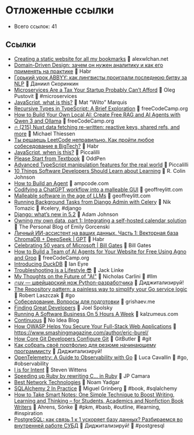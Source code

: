 # Отложенные ссылки

- Всего ссылок: 41

## Ссылки

- [Creating a static website for all my bookmarks](https://alexwlchan.net/2025/bookmarks-static-site/?utm_source=mastodon) 👤 alexwlchan.net
- [Domain-Driven Design: зачем он нужен аналитику и как его применять на практике](https://habr.com/ru/articles/908782/) 👤 Habr
- [Горький урок ABBYY: как лингвисты проиграли последнюю битву за NLP](https://sysblok.ru/blog/gorkij-urok-abbyy-kak-lingvisty-proigrali-poslednjuju-bitvu-za-nlp/) 👤 Даниил Скоринкин
- [Microservices Are a Tax Your Startup Probably Can’t Afford](https://nexo.sh/posts/microservices-for-startups/) 👤 Oleg Pustovit 🔖 #microservices
- [JavaScript, what is this?](https://piccalil.li/blog/javascript-what-is-this/?ref=main-rss-feed) 👤 Mat “Wilto” Marquis
- [Recursive Types in TypeScript: A Brief Exploration](https://www.freecodecamp.org/news/recursive-types-in-typescript-a-brief-exploration/) 👤 freeCodeCamp.org
- [How to Build Your Own Local AI: Create Free RAG and AI Agents with Qwen 3 and Ollama](https://www.freecodecamp.org/news/build-a-local-ai/) 👤 freeCodeCamp.org
- [🔥 (215) Nuxt data fetching re-written: reactive keys, shared refs, and more](mailto:reader-forwarded-email/5624ceac0b93e90686a4b6c7eea5719d) 👤 Michael Thiessen
- [Ты решаешь LeetCode неправильно. Как пройти любое собеседование в BigTech?](https://habr.com/ru/articles/906642/) 👤 Habr
- [JavaScript, when is this?](https://piccalil.li/blog/javascript-when-is-this/?ref=main-rss-feed) 👤 Piccalilli
- [Please Start from Textbook](https://blog.ungra.dev/please-start-from-textbook) 👤 OddPen
- [Advanced TypeScript manipulation features for the real world](https://piccalil.li/blog/advanced-typescript-manipulation-features-for-the-real-world/?ref=main-rss-feed) 👤 Piccalilli
- [10 Things Software Developers Should Learn about Learning](https://cacm.acm.org/research/10-things-software-developers-should-learn-about-learning/) 👤 R. Colin Johnson
- [How to Build an Agent](https://ampcode.com/how-to-build-an-agent) 👤 ampcode.com
- [Codifying a ChatGPT workflow into a malleable GUI](https://www.geoffreylitt.com/2023/07/25/building-personal-tools-on-the-fly-with-llms) 👤 geoffreylitt.com
- [Malleable software in the age of LLMs](https://www.geoffreylitt.com/2023/03/25/llm-end-user-programming) 👤 geoffreylitt.com
- [Running Background Tasks from Django Admin with Celery](https://testdriven.io/blog/django-admin-celery/) 👤 Nik Tomazic 🔖 #celery, #django
- [Django: what’s new in 5.2](https://adamj.eu/tech/2025/04/07/django-whats-new-5.2/) 👤 Adam Johnson
- [Owning my own data, part 1: Integrating a self-hosted calendar solution](https://emilygorcenski.com/post/owning-my-own-data-part-1-integrating-a-self-hosted-calendar-solution/) 👤 The Personal Blog of Emily Gorcenski
- [Личный ИИ-ассистент на ваших данных. Часть 1: Векторная база ChromaDB + DeepSeek | GPT](https://habr.com/ru/companies/amvera/articles/897830/) 👤 Habr
- [Celebrating 50 years of Microsoft | Bill Gates](https://www.gatesnotes.com/meet-bill/source-code/reader/microsoft-original-source-code) 👤 Bill Gates
- [How to Build a Team of AI Agents for Your Website for Free Using Agno and Groq](https://www.freecodecamp.org/news/build-a-team-of-ai-agents-for-your-website-for-free/) 👤 freeCodeCamp.org
- [Introducing DuckDB](https://realpython.com/python-duckdb/) 👤 Ian Eyre
- [Troubleshooting is a Lifestyle 😎](https://jacklinke.com/troubleshooting-is-a-lifestyle) 👤 Jack Linke
- [My Thoughts on the Future of "AI"](https://nicholas.carlini.com/writing/2025/thoughts-on-future-ai.html) 👤 Nicholas Carlini 🔖 #llm
- [🔥uv — швейцарский нож Python-разработчика](https://youtu.be/0Osso8mLL-A) 👤 Диджитализируй!
- [The Repository pattern: a painless way to simplify your Go service logic](https://threedots.tech/post/repository-pattern-in-go/) 👤 Robert Laszczak 🔖 #go
- [Собеседование. Вопросы для подготовки](https://grishaev.me/interview/) 👤 grishaev.me
- [Finding Great Developers](http://www.joelonsoftware.com/articles/FindingGreatDevelopers.html) 👤 Joel Spolsky
- [Running A Software Business On 5 Hours A Week](https://www.kalzumeus.com/2010/03/20/running-a-software-business-on-5-hours-a-week/) 👤 kalzumeus.com
- [Continuous](https://noidea.dog/continuous) 👤 No Idea Blog
- [How OWASP Helps You Secure Your Full-Stack Web Applications](https://www.smashingmagazine.com/2025/02/how-owasp-helps-secure-full-stack-web-applications/) 👤 https://www.smashingmagazine.com/author/eric-burel/
- [How Core Git Developers Configure Git](https://blog.gitbutler.com/how-git-core-devs-configure-git/) 👤 GitButler 🔖 #git
- [Как собрать своё портфолио для резюме начинающему программисту](https://www.youtube.com/watch?v=r7I0ZXPVCVw) 👤 Диджитализируй!
- [OpenTelemetry: A Guide to Observability with Go](https://www.lucavall.in/blog/opentelemetry-a-guide-to-observability-with-go) 👤 Luca Cavallin 🔖 #go, #observability
- [I is for Intent](https://acko.net/blog/i-is-for-intent/) 👤 Steven Wittens
- [Speeding up Ruby by rewriting C… in Ruby](https://jpcamara.com/2024/12/01/speeding-up-ruby.html) 👤 JP Camara
- [Best Network Technologies](https://nyadgar.com/posts/best-network-technologies/) 👤 Noam Yadgar
- [SQLAlchemy 2 In Practice](https://readwise.io/reader/document_raw_content/260221801) 👤 Miguel Grinberg 🔖 #book, #sqlalchemy
- [How to Take Smart Notes: One Simple Technique to Boost Writing, Learning and Thinking – for Students, Academics and Nonfiction Book Writers](private://read/01jg1e2q7yj2698nhna2kjbce4) 👤 Ahrens, Sönke 🔖 #pkm, #basb, #outline, #learning, #inspiration
- [PostgreSQL: как связь 1 к 1 ускоряет базу данных? Разбираемся во внутренней работе СУБД](https://www.youtube.com/watch?v=Pk125DazUyI) 👤 Диджитализируй! 🔖 #postgresql
